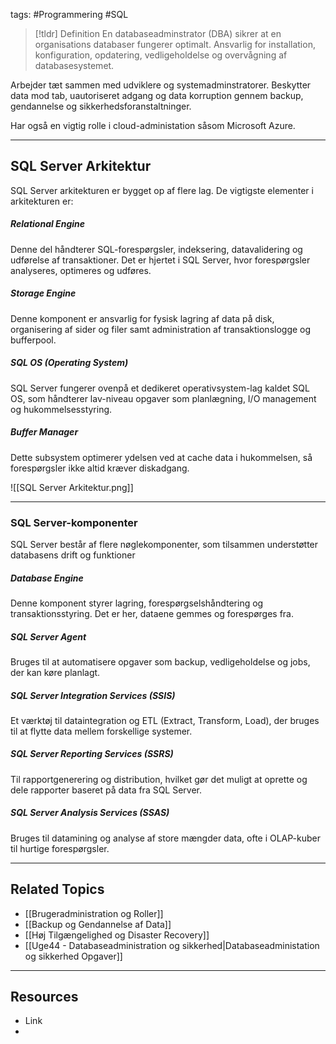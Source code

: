 tags: #Programmering #SQL

> [!tldr] Definition
> En databaseadminstrator (DBA) sikrer at en organisations databaser fungerer optimalt.
> Ansvarlig for installation, konfiguration, opdatering, vedligeholdelse og overvågning af databasesystemet.

Arbejder tæt sammen med udviklere og systemadminstratorer.
Beskytter data mod tab, uautoriseret adgang og data korruption gennem backup, gendannelse og sikkerhedsforanstaltninger.

Har også en vigtig rolle i cloud-administation såsom Microsoft Azure.

---

## SQL Server Arkitektur
SQL Server arkitekturen er bygget op af flere lag. 
De vigtigste elementer i arkitekturen er:

##### Relational Engine
Denne del håndterer SQL-forespørgsler, indeksering, datavalidering og udførelse af transaktioner. Det er hjertet i SQL Server, hvor forespørgsler analyseres, optimeres og udføres.

##### Storage Engine 
Denne komponent er ansvarlig for fysisk lagring af data på disk, organisering af sider og filer samt administration af transaktionslogge og bufferpool. 

##### SQL OS (Operating System)
SQL Server fungerer ovenpå et dedikeret operativsystem-lag kaldet SQL OS, som håndterer lav-niveau opgaver som planlægning, I/O management og hukommelsesstyring.

##### Buffer Manager
Dette subsystem optimerer ydelsen ved at cache data i hukommelsen, så forespørgsler ikke altid kræver diskadgang.

![[SQL Server Arkitektur.png]]

---

### SQL Server-komponenter
SQL Server består af flere nøglekomponenter, som tilsammen understøtter databasens drift og funktioner

##### Database Engine
Denne komponent styrer lagring, forespørgselshåndtering og transaktionsstyring. Det er her, dataene gemmes og forespørges fra.

##### SQL Server Agent
Bruges til at automatisere opgaver som backup, vedligeholdelse og jobs, der kan køre planlagt.

##### SQL Server Integration Services (SSIS)
Et værktøj til dataintegration og ETL (Extract, Transform, Load), der bruges til at flytte data mellem forskellige systemer.

##### SQL Server Reporting Services (SSRS)
Til rapportgenerering og distribution, hvilket gør det muligt at oprette og dele rapporter baseret på data fra SQL Server.

##### SQL Server Analysis Services (SSAS)
Bruges til datamining og analyse af store mængder data, ofte i OLAP-kuber til hurtige forespørgsler.

---

## Related Topics
- [[Brugeradministration og Roller]]
- [[Backup og Gendannelse af Data]]
- [[Høj Tilgængelighed og Disaster Recovery]]
- [[Uge44 - Databaseadministration og sikkerhed|Databaseadministation og sikkerhed Opgaver]]

---

## Resources
- Link
- 
